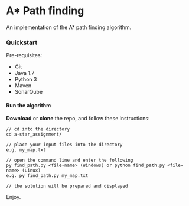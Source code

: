 # A* Path finding

An implementation of the A* path finding algorithm.

### Quickstart

Pre-requisites:
* Git
* Java 1.7
* Python 3
* Maven
* SonarQube

#### Run the algorithm

**Download** or **clone** the repo, and follow these instructions:

```
// cd into the directory
cd a-star_assignment/

// place your input files into the directory
e.g. my_map.txt

// open the command line and enter the following
py find_path.py <file-name> (Windows) or python find_path.py <file-name> (Linux)
e.g. py find_path.py my_map.txt

// the solution will be prepared and displayed
```

Enjoy.